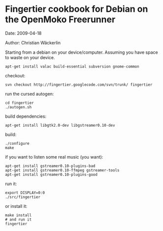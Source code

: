 # Fingertier cookbook for Debian on the OpenMoko Freerunner #

Date: 2009-04-18

Author: Christian Wäckerlin

Starting from a debian on your device/computer. Assuming you have space to waste on your device.
```
apt-get install valac build-essential subversion gnome-common
```

checkout:
```
svn checkout http://fingertier.googlecode.com/svn/trunk/ fingertier
```

run the cursed autogen:
```
cd fingertier
./autogen.sh
```

build dependencies:
```
apt-get install libgtk2.0-dev libgstreamer0.10-dev
```

build:
```
./configure
make
```

if you want to listen some real music (you want):
```
apt-get install gstreamer0.10-plugins-bad
apt-get install gstreamer0.10-ffmpeg gstreamer-tools
apt-get install gstreamer0.10-plugins-good
```

run it:
```
export DISPLAY=0:0
./src/fingertier
```

or install it:
```
make install
# and run it
fingertier
```